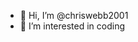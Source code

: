 - 👋 Hi, I’m @chriswebb2001
- 👀 I’m interested in coding
<!---
chriswebb2001/chriswebb2001 is a ✨ special ✨ repository because its `README.md` (this file) appears on your GitHub profile.
You can click the Preview link to take a look at your changes.
--->
